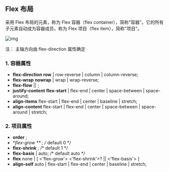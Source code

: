 ## Flex 布局

采用 Flex 布局的元素，称为 Flex 容器（flex container），简称"容器"。它的所有子元素自动成为容器成员，称为 Flex 项目（flex item），简称"项目"。



![img](https://cdn.jsdelivr.net/gh/SuilandCoder/PicStorage//img/bg2015071004.png)

注： 主轴方向由 flex-direction 属性确定



### 1. 容器属性

- **flex-direction**	   **row** | row-reverse | column | column-reverse;
- **flex-wrap**              **nowrap** | wrap | wrap-reverse;
- **flex-flow**              <flex-direction> || <flex-wrap>;
- **justify-content**    **flex-start** | flex-end | center | space-between | space-around;
- **align-items**           flex-start | flex-end | center | baseline | stretch;
- **align-content**       flex-start | flex-end | center | space-between | space-around | stretch;

### 2. 项目属性

- **order**                      <integer>;
- **flex-grow **              <number>; /* default 0 */
- **flex-shrink**             <number>; /* default 1 */
- **flex-basis**               <length> | auto; /* default auto */
- **flex**                          none | [ <'flex-grow'> <'flex-shrink'>? || <'flex-basis'> ]
- **align-self**                auto | flex-start | flex-end | center | baseline | stretch;

